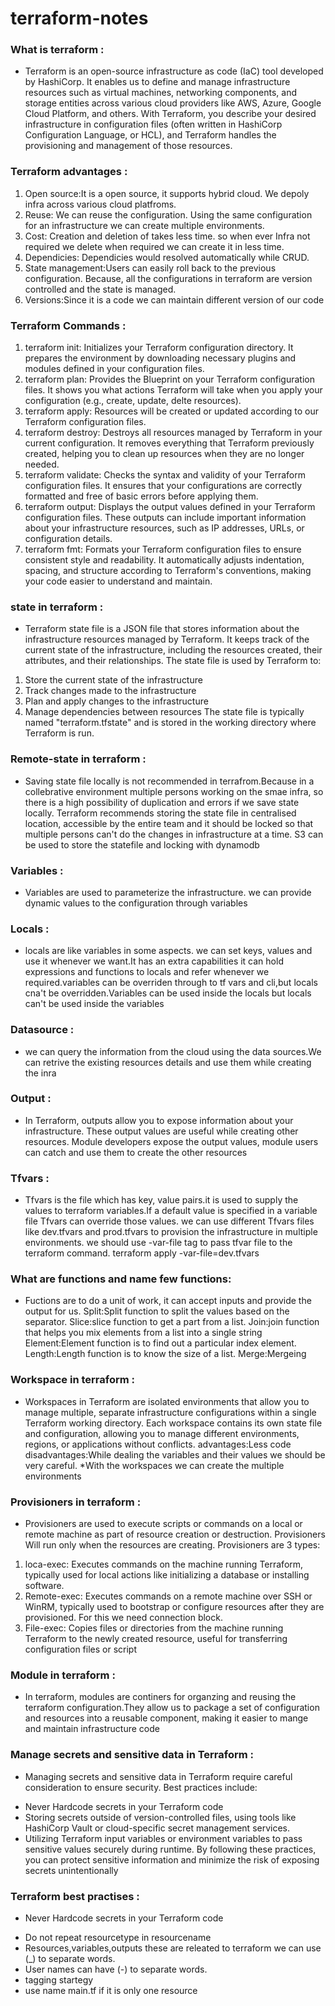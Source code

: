 # terraform-notes

### What is terraform  :
* Terraform is an open-source infrastructure as code (IaC) tool developed by HashiCorp. It enables us to define and manage infrastructure resources such as virtual machines, networking components, and storage entities across various cloud providers like AWS, Azure, Google Cloud Platform, and others. With Terraform, you describe your desired infrastructure in configuration files (often written in HashiCorp Configuration Language, or HCL), and Terraform handles the provisioning and management of those resources.

### Terraform advantages :
1. Open source:It is a open source, it supports hybrid cloud. We depoly infra across various cloud platfroms.
2. Reuse: We can reuse the configuration. Using the same configuration for an infrastructure we can create multiple environments.
3. Cost: Creation and deletion of takes less time. so when ever Infra not required we delete when required we can create it in less time.
4. Dependicies: Dependicies would resolved automatically while CRUD.
5. State management:Users can easily roll back to the previous configuration. Because, all the configurations in terraform are version controlled and the state is managed.
6. Versions:Since it is a code we can maintain different version of our code

### Terraform Commands :
1. terraform init: Initializes your Terraform configuration directory. It prepares the environment by downloading necessary plugins and modules defined in your configuration files.
2. terraform plan: Provides the Blueprint on your Terraform configuration files. It shows you what actions Terraform will take when you apply your configuration (e.g., create, update, delte resources).
3. terraform apply: Resources will be created or updated according to our Terraform configuration files.
4. terraform destroy: Destroys all resources managed by Terraform in your current configuration. It removes everything that Terraform previously created, helping you to clean up resources when they are no longer needed.
5. terraform validate: Checks the syntax and validity of your Terraform configuration files. It ensures that your configurations are correctly formatted and free of basic errors before applying them.
6. terraform output: Displays the output values defined in your Terraform configuration files. These outputs can include important information about your infrastructure resources, such as IP addresses, URLs, or configuration details.
7. terraform fmt: Formats your Terraform configuration files to ensure consistent style and readability. It automatically adjusts indentation, spacing, and structure according to Terraform's conventions, making your code easier to understand and maintain.

### state in terraform :
* Terraform state file is a JSON file that stores information about the infrastructure resources managed by Terraform. It keeps track of the current state of the infrastructure, including the resources created, their attributes, and their relationships.
The state file is used by Terraform to:
1. Store the current state of the infrastructure
2. Track changes made to the infrastructure
3. Plan and apply changes to the infrastructure
4. Manage dependencies between resources
The state file is typically named "terraform.tfstate" and is stored in the working directory where Terraform is run.

### Remote-state in terraform :
* Saving state file locally is not recommended in terrafrom.Because in a collebrative environment multiple persons working on the smae infra, so there is a high possibility of duplication and errors if we save state locally.
Terraform recommends storing the state file in centralised location, accessible by the entire team and it should be locked so that multiple persons can't do the changes in infrastructure at a time.
S3 can be used to store the statefile and locking with dynamodb

### Variables :
* Variables are used to parameterize the infrastructure. we can provide dynamic values to the configuration through variables

### Locals :
* locals are like variables in some aspects. we can set keys, values and use it whenever we want.It has an extra capabilities it can hold expressions and functions to locals and refer whenever we required.variables can be overriden through to tf vars and cli,but locals cna't be overridden.Variables can be used inside the locals but locals can't be used inside the variables

### Datasource :
* we can query the information from the cloud using the data sources.We can retrive the existing resources details and use them while creating the inra

### Output :
* In Terraform, outputs allow you to expose information about your infrastructure. These output values are useful while creating other resources.
Module developers expose the output values, module users can catch and use them to create the other resources

### Tfvars :
* Tfvars is the file which has key, value pairs.it is used to supply the values to terraform variables.If a default value is specified in a variable file Tfvars can override those values.
we can use different Tfvars files like dev.tfvars and prod.tfvars to provision the infrastructure in multiple environments.
we should use -var-file tag to pass tfvar file to the terraform command.
terraform apply -var-file=dev.tfvars

### What are functions and name few functions:
* Fuctions are to do a unit of work, it can accept inputs and provide the output for us.
Split:Split function to split the values based on the separator.
Slice:slice function to get a part from a list.
Join:join function that helps you mix elements from a list into a single string
Element:Element function is to find out a particular index element.
Length:Length function is to know the size of a list.
Merge:Mergeing

### Workspace in terraform :
* Workspaces in Terraform are isolated environments that allow you to manage multiple, separate infrastructure configurations within a single Terraform working directory. Each workspace contains its own state file and configuration, allowing you to manage different environments, regions, or applications without conflicts.
advantages:Less code
disadvantages:While dealing the variables and their values we should be very careful.
*With the workspaces we can create the multiple environments

###  Provisioners in terraform :
* Provisioners are used to execute scripts or commands on a local or remote machine as part of resource creation or destruction.
Provisioners Will run only when the resources are creating.
Provisioners are 3 types:
1. loca-exec: Executes commands on the machine running Terraform, typically used for local actions like initializing a database or installing software.
2. Remote-exec: Executes commands on a remote machine over SSH or WinRM, typically used to bootstrap or configure resources after they are provisioned.
For this we need connection block.
3. File-exec: Copies files or directories from the machine running Terraform to the newly created resource, useful for transferring configuration files or script

### Module in terraform :
* In terraform, modules are continers for organzing and reusing the terraform configuration.They allow us to package a set of configuration and resources into a reusable component, making it easier to mange and maintain infrastructure code

### Manage secrets and sensitive data in Terraform :
* Managing secrets and sensitive data in Terraform require careful consideration to ensure security. Best practices include:
- Never Hardcode secrets in your Terraform code
- Storing secrets outside of version-controlled files, using tools like HashiCorp Vault or cloud-specific secret management services.
- Utilizing Terraform input variables or environment variables to pass sensitive values securely during runtime.
By following these practices, you can protect sensitive information and minimize the risk of exposing secrets unintentionally

### Terraform best practises :
* Never Hardcode secrets in your Terraform code
- Do not repeat resourcetype in resourcename
- Resources,variables,outputs these are releated to terraform we can use (_) to separate words.
- User names can have (-) to separate words.
- tagging startegy
- use name main.tf if it is only one resource

